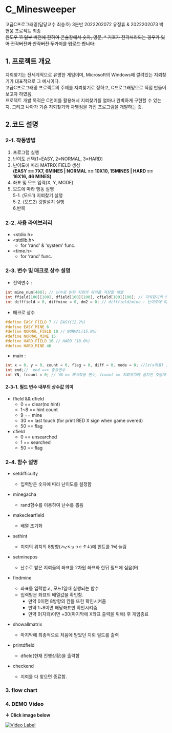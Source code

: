 # C_Minesweeper
고급C프로그래밍(담당교수 최승호) 3분반 2022202072 유정휴 & 2022202073 박현웅 프로젝트 최종 <br>
~~윈도우 11 일부 버전에 한하여 콘솔창에서 숫자, 영문, * 기호가 전각처리되는 경우가 있어 전각버전과 반각버전 두가지를 업로드 합니다.~~

## 1. 프로젝트 개요
지뢰찾기는 전세계적으로 유명한 게임이며, Microsoft의 Windows에 깔려있는 지뢰찾기가 대표적으로 그 예시이다.<br>
고급C프로그래밍 프로젝트의 주제를 지뢰찾기로 정하고, C프로그래밍으로 직접 만들어보고자 하였음.  
프로젝트 개발 목적은 C언어를 활용해서 지뢰찾기를 얼마나 완벽하게 구현할 수 있는지, 그리고 나아가 기존 지뢰찾기와 차별점을 가진 프로그램을 개발하는 것.  

## 2.코드 설명
### 2-1. 작동방법
1. 프로그램 실행
2. 난이도 선택(1=EASY, 2=NORMAL, 3=HARD)
3. 난이도에 따라 MATRIX FIELD 생성<BR>**(EASY == 7X7, 6MINES | NORMAL == 10X10, 15MINES | HARD == 16X16, 46 MINES)**
4. 좌표 및 모드 입력(X, Y, MODE)
5. 모드에 따라 행동 실행<br>
5-1. (모드1) 지뢰찾기 실행<br>
5-2. (모드2) 깃발설치 실행<br>
6.반복

### 2-2. 사용 라이브러리
* <stdio.h>
* <stdlib.h>
  - for 'rand' & 'system' func.
* <time.h>
  - for 'rand' func.
  
### 2-3. 변수 및 매크로 상수 설명
* 전역변수 : 
```c
int mine_num[400]; // 난수로 받은 지뢰의 위치를 저장할 배열
int ffield[100][100], dfield[100][100], cfield[100][100]; // 지뢰찾기의 field 선언 (ffield는 초기필드 || ddfield는 작동중 가변하는 필드(추후 사용예정))
int difffield = 0, diffmine = 0, dm2 = 0; // difffield/mine : 난이도에 따른 크기 및 지뢰개수를 받을 변수
```

* 매크로 상수
```c
#define EASY_FIELD 7 // EASY(12.2%)
#define EASY_MINE 6
#define NORMAL_FIELD 10 // NORMAL(15.0%)
#define NORMAL_MINE 15
#define HARD_FIELD 16 // HARD (18.0%)
#define HARD_MINE 46
```

* main :
```c
int x = 0, y = 0, count = 0, flag = 0, diff = 0, mode = 0; //[x(x좌표) / y(y좌표) /  count ==> 기록용 시도회수 / flag(깃발] / diff(난이도 입력용 함수)/mode : 2==깃발, etc==지뢰찾기
int end;//  end ==> 종료변수 
int YN, fcount = 0; // YN == 재시작용 변수, fcount == 지뢰위치에 설치된 깃발개수 카운트용 함수
```

#### 2-3-1. 필드 변수 내부의 상수값 의미
* ffield && dfield
  - 0 == clear(no hint)
  - 1~8 == hint count
  - 9 == mine
  - 30 == last touch (for print RED X sign when game overed)
  - 50 == flag
* cfield
  - 0 == unsearched
  - 1 == searched
  - 50 == flag
  
### 2-4. 함수 설명
* setdifficulty
  - 입력받은 숫자에 따라 난이도를 설정함

* minegacha
  - rand함수를 이용하여 난수를 뽑음

* makeclearfield
  - 배열 초기화

* sethint
  - 지뢰의 위치의 8방향(↗↙↖↘→←↑↓)에 힌트를 1씩 늘림

* setminepos
  - 난수로 받은 지뢰들의 좌표를 2차원 좌표화 한뒤 필드에 심음(9)

* findmine
  - 좌표를 입력받고, 모드1일때 실행되는 함수
  - 입력받은 좌표의 배열값을 확인함.
    + 만약 0이면 8방향의 칸들 또한 확인시켜줌
    + 만약 1~8이면 해당좌표만 확인시켜줌
    + 만약 9(지뢰)이면 +30(마지막에 X좌표 출력을 위해) 후 게임종료

* showallmatrix
  - 마지막에 최종적으로 처음에 받았던 지뢰 필드를 출력
  
* printdfield
  - dfield(현재 진행상황)을 출력함
  
* checkend
  - 지뢰를 다 찾으면 종료함.
  
### 3. flow chart
  
  
### 4. DEMO Video
  **↓ Click image below**<br>
  
  [![Video Label](http://img.youtube.com/vi/QVZY5gtc_Xg/0.jpg)](https://youtu.be/QVZY5gtc_Xg)
